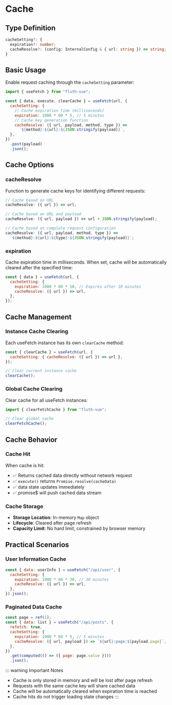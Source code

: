 # Cache

## Type Definition

```typescript
cacheSetting?: {
  expiration?: number;
  cacheResolve?: (config: InternalConfig & { url: string }) => string;
}
```

## Basic Usage

Enable request caching through the `cacheSetting` parameter:

```javascript
import { useFetch } from "fluth-vue";

const { data, execute, clearCache } = useFetch(url, {
  cacheSetting: {
    // Cache expiration time (milliseconds)
    expiration: 1000 * 60 * 5, // 5 minutes
    // Cache key generation function
    cacheResolve: ({ url, payload, method, type }) =>
      `${method}:${url}:${JSON.stringify(payload)}`,
  },
})
  .post(payload)
  .json();
```

## Cache Options

### cacheResolve

Function to generate cache keys for identifying different requests:

```javascript
// Cache based on URL
cacheResolve: ({ url }) => url;

// Cache based on URL and payload
cacheResolve: ({ url, payload }) => url + JSON.stringify(payload);

// Cache based on complete request configuration
cacheResolve: ({ url, payload, method, type }) =>
  `${method}:${url}:${type}:${JSON.stringify(payload)}`;
```

### expiration

Cache expiration time in milliseconds. When set, cache will be automatically cleared after the specified time:

```javascript
const { data } = useFetch(url, {
  cacheSetting: {
    expiration: 1000 * 60 * 10, // Expires after 10 minutes
    cacheResolve: ({ url }) => url,
  },
});
```

## Cache Management

### Instance Cache Clearing

Each useFetch instance has its own `clearCache` method:

```javascript
const { clearCache } = useFetch(url, {
  cacheSetting: { cacheResolve: ({ url }) => url },
});

// Clear current instance cache
clearCache();
```

### Global Cache Clearing

Clear cache for all useFetch instances:

```javascript
import { clearFetchCache } from "fluth-vue";

// Clear global cache
clearFetchCache();
```

## Cache Behavior

### Cache Hit

When cache is hit:

- ✅ Returns cached data directly without network request
- ✅ `execute()` returns `Promise.resolve(cacheData)`
- ✅ data state updates immediately
- ✅ promise$ will push cached data stream

### Cache Storage

- **Storage Location**: In-memory `Map` object
- **Lifecycle**: Cleared after page refresh
- **Capacity Limit**: No hard limit, constrained by browser memory

## Practical Scenarios

### User Information Cache

```javascript
const { data: userInfo } = useFetch("/api/user", {
  cacheSetting: {
    expiration: 1000 * 60 * 30, // 30 minutes
    cacheResolve: ({ url }) => url,
  },
}).json();
```

### Paginated Data Cache

```javascript
const page = ref(1);
const { data: list } = useFetch("/api/posts", {
  refetch: true,
  cacheSetting: {
    expiration: 1000 * 60 * 5, // 5 minutes
    cacheResolve: ({ url, payload }) => `${url}:page:${payload.page}`,
  },
})
  .get(computed(() => ({ page: page.value })))
  .json();
```

::: warning Important Notes

- Cache is only stored in memory and will be lost after page refresh
- Requests with the same cache key will share cached data
- Cache will be automatically cleared when expiration time is reached
- Cache hits do not trigger loading state changes
  :::

